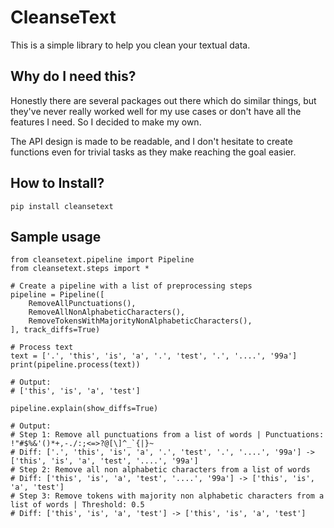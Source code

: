 # CleanseText

This is a simple library to help you clean your textual data.

## Why do I need this?

Honestly there are several packages out there which do similar things, but they've never really worked well for my use cases or don't have all the features I need. So I decided to make my own.

The API design is made to be readable, and I don't hesitate to create functions even for trivial tasks as they make reaching the goal easier.

## How to Install?

`pip install cleansetext`

## Sample usage

```
from cleansetext.pipeline import Pipeline
from cleansetext.steps import *

# Create a pipeline with a list of preprocessing steps
pipeline = Pipeline([
    RemoveAllPunctuations(),
    RemoveAllNonAlphabeticCharacters(),
    RemoveTokensWithMajorityNonAlphabeticCharacters(),
], track_diffs=True)

# Process text
text = ['.', 'this', 'is', 'a', '.', 'test', '.', '....', '99a']
print(pipeline.process(text))

# Output:
# ['this', 'is', 'a', 'test']

pipeline.explain(show_diffs=True)

# Output:
# Step 1: Remove all punctuations from a list of words | Punctuations: !"#$%&'()*+,-./:;<=>?@[\]^_`{|}~
# Diff: ['.', 'this', 'is', 'a', '.', 'test', '.', '....', '99a'] -> ['this', 'is', 'a', 'test', '....', '99a']
# Step 2: Remove all non alphabetic characters from a list of words
# Diff: ['this', 'is', 'a', 'test', '....', '99a'] -> ['this', 'is', 'a', 'test']
# Step 3: Remove tokens with majority non alphabetic characters from a list of words | Threshold: 0.5
# Diff: ['this', 'is', 'a', 'test'] -> ['this', 'is', 'a', 'test']
```
